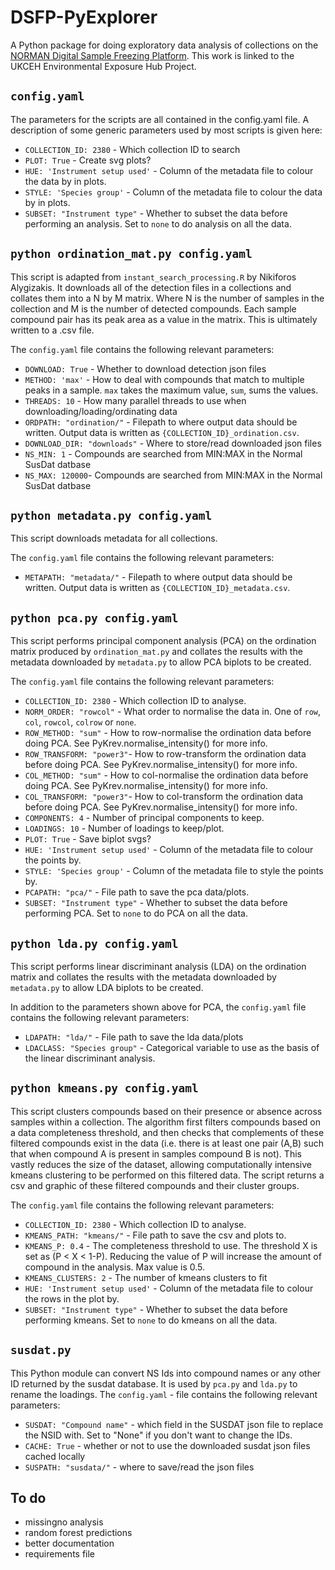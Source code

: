 # DSFP-PyExplorer
A Python package for doing exploratory data analysis of collections on the [NORMAN Digital Sample Freezing Platform](https://dsfp.norman-data.eu/). This work is linked to the UKCEH Environmental Exposure Hub Project. 

## ``config.yaml``

The parameters for the scripts are all contained in the config.yaml file. A description of some generic parameters used by most scripts is given here:
* ```COLLECTION_ID: 2380``` - Which collection ID to search
* ```PLOT: True``` - Create svg plots?
* ```HUE: 'Instrument setup used'``` - Column of the metadata file to colour the data by in plots. 
* ```STYLE: 'Species group'``` - Column of the metadata file to colour the data by in plots. 
* ```SUBSET: "Instrument type"``` - Whether to subset the data before performing an analysis. Set to ```none``` to do analysis on all the data. 

## ```python ordination_mat.py config.yaml```

This script is adapted from ```instant_search_processing.R``` by Nikiforos Alygizakis. It downloads all of the detection files in a collections and collates them into a N by M matrix. Where N is the number of samples in the collection and M is the number of detected compounds. Each sample compound pair has its peak area as a value in the matrix. This is ultimately written to a .csv file. 

The ```config.yaml``` file contains the following relevant parameters: 
* ```DOWNLOAD: True``` - Whether to download detection json files
* ```METHOD: 'max'``` - How to deal with compounds that match to multiple peaks in a sample. ```max``` takes the maximum value, ```sum```, sums the values. 
* ```THREADS: 10``` - How many parallel threads to use when downloading/loading/ordinating data
* ```ORDPATH: "ordination/"``` - Filepath to where output data should be written. Output data is written as ```{COLLECTION_ID}_ordination.csv```. 
* ```DOWNLOAD_DIR: "downloads"``` - Where to store/read downloaded json files
* ```NS_MIN: 1``` - Compounds are searched from MIN:MAX in the Normal SusDat datbase
* ```NS_MAX: 120000```- Compounds are searched from MIN:MAX in the Normal SusDat datbase

## ```python metadata.py config.yaml```

This script downloads metadata for all collections. 

The ```config.yaml``` file contains the following relevant parameters: 
* ```METAPATH: "metadata/"``` - Filepath to where output data should be written. Output data is written as ```{COLLECTION_ID}_metadata.csv```. 

## ```python pca.py config.yaml``` 

This script performs principal component analysis (PCA) on the ordination matrix produced by ```ordination_mat.py``` and collates the results with the metadata downloaded by ```metadata.py``` to allow PCA biplots to be created. 

The ```config.yaml``` file contains the following relevant parameters: 
* ```COLLECTION_ID: 2380``` - Which collection ID to analyse.
* ```NORM_ORDER: "rowcol"``` - What order to normalise the data in. One of ```row```, ```col```, ```rowcol```, ```colrow``` or ```none```.
* ```ROW_METHOD: "sum"``` - How to row-normalise the ordination data before doing PCA. See PyKrev.normalise_intensity() for more info. 
* ```ROW_TRANSFORM: "power3"```- How to row-transform the ordination data before doing PCA. See PyKrev.normalise_intensity() for more info.
* ```COL_METHOD: "sum"``` - How to col-normalise the ordination data before doing PCA. See PyKrev.normalise_intensity() for more info. 
* ```COL_TRANSFORM: "power3"```- How to col-transform the ordination data before doing PCA. See PyKrev.normalise_intensity() for more info.
* ```COMPONENTS: 4``` - Number of principal components to keep.
* ```LOADINGS: 10``` - Number of loadings to keep/plot. 
* ```PLOT: True``` - Save biplot svgs?
* ```HUE: 'Instrument setup used'``` - Column of the metadata file to colour the points by. 
* ```STYLE: 'Species group'``` - Column of the metadata file to style the points by. 
* ```PCAPATH: "pca/"``` - File path to save the pca data/plots. 
* ```SUBSET: "Instrument type"``` - Whether to subset the data before performing PCA. Set to ```none``` to do PCA on all the data. 

## ```python lda.py config.yaml``` 

This script performs linear discriminant analysis (LDA) on the ordination matrix and collates the results with the metadata downloaded by ```metadata.py``` to allow LDA biplots to be created. 

In addition to the parameters shown above for PCA, the ```config.yaml``` file contains the following relevant parameters: 
* ```LDAPATH: "lda/"``` - File path to save the lda data/plots
* ```LDACLASS: "Species group"``` - Categorical variable to use as the basis of the linear discriminant analysis. 

## ```python kmeans.py config.yaml```

This script clusters compounds based on their presence or absence across samples within a collection. The algorithm first filters compounds based on a data completeness threshold, and then checks that complements of these filtered compounds exist in the data (i.e. there is at least one pair (A,B) such that when compound A is present in samples compound B is not). This vastly reduces the size of the dataset, allowing computationally intensive kmeans clustering to be performed on this filtered data. The script returns a csv and graphic of these filtered compounds and their cluster groups. 

The ```config.yaml``` file contains the following relevant parameters: 
* ```COLLECTION_ID: 2380``` - Which collection ID to analyse.
* ```KMEANS_PATH: "kmeans/"``` - File path to save the csv and plots to.
* ```KMEANS_P: 0.4``` - The completeness threshold to use. The threshold X is set as (P < X < 1-P). Reducing the value of P will increase the amount of compound in the analysis. Max value is 0.5. 
* ```KMEANS_CLUSTERS: 2``` - The number of kmeans clusters to fit
* ```HUE: 'Instrument setup used'``` - Column of the metadata file to colour the rows in the plot by. 
* ```SUBSET: "Instrument type"``` - Whether to subset the data before performing kmeans. Set to ```none``` to do kmeans on all the data. 

## ```susdat.py```

This Python module can convert NS Ids into compound names or any other ID returned by the susdat database. It is used by ```pca.py``` and ```lda.py``` to rename the loadings.
The ```config.yaml``` - file contains the following relevant parameters: 
* ```SUSDAT: "Compound name"``` - which field in the SUSDAT json file to replace the NSID with. Set to "None" if you don't want to change the IDs. 
* ```CACHE: True``` - whether or not to use the downloaded susdat json files cached locally
* ```SUSPATH: "susdata/"``` - where to save/read the json files


## To do
* missingno analysis
* random forest predictions
* better documentation
* requirements file